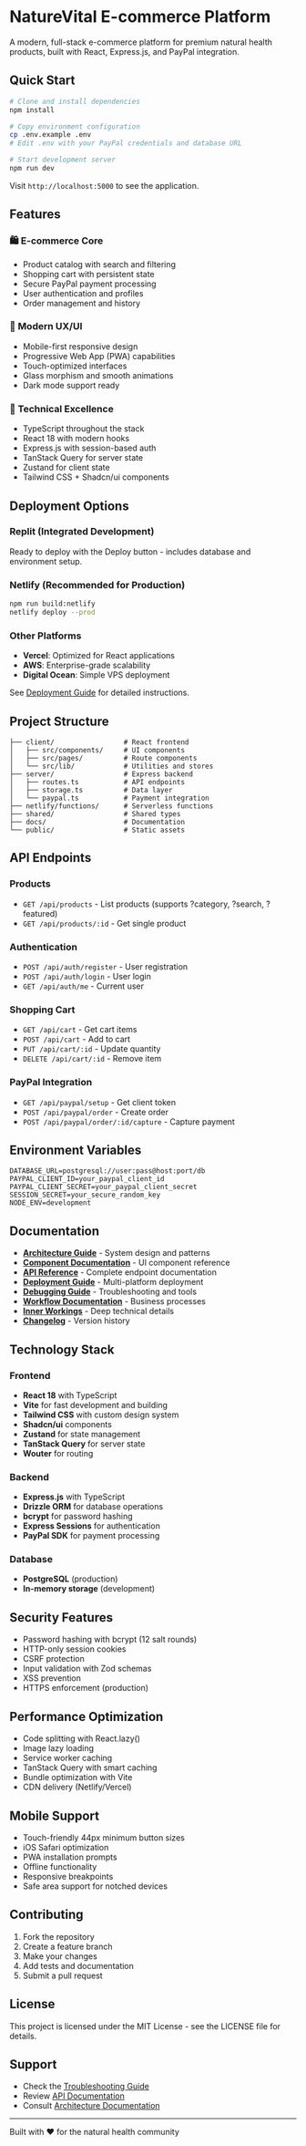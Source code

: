 # NatureVital E-commerce Platform

A modern, full-stack e-commerce platform for premium natural health products, built with React, Express.js, and PayPal integration.

## Quick Start

```bash
# Clone and install dependencies
npm install

# Copy environment configuration
cp .env.example .env
# Edit .env with your PayPal credentials and database URL

# Start development server
npm run dev
```

Visit `http://localhost:5000` to see the application.

## Features

### 🛍️ E-commerce Core
- Product catalog with search and filtering
- Shopping cart with persistent state
- Secure PayPal payment processing
- User authentication and profiles
- Order management and history

### 📱 Modern UX/UI
- Mobile-first responsive design
- Progressive Web App (PWA) capabilities
- Touch-optimized interfaces
- Glass morphism and smooth animations
- Dark mode support ready

### 🔧 Technical Excellence
- TypeScript throughout the stack
- React 18 with modern hooks
- Express.js with session-based auth
- TanStack Query for server state
- Zustand for client state
- Tailwind CSS + Shadcn/ui components

## Deployment Options

### Replit (Integrated Development)
Ready to deploy with the Deploy button - includes database and environment setup.

### Netlify (Recommended for Production)
```bash
npm run build:netlify
netlify deploy --prod
```

### Other Platforms
- **Vercel**: Optimized for React applications
- **AWS**: Enterprise-grade scalability
- **Digital Ocean**: Simple VPS deployment

See [Deployment Guide](docs/DEPLOYMENT.md) for detailed instructions.

## Project Structure

```
├── client/                 # React frontend
│   ├── src/components/     # UI components
│   ├── src/pages/          # Route components
│   └── src/lib/            # Utilities and stores
├── server/                 # Express backend
│   ├── routes.ts           # API endpoints
│   ├── storage.ts          # Data layer
│   └── paypal.ts           # Payment integration
├── netlify/functions/      # Serverless functions
├── shared/                 # Shared types
├── docs/                   # Documentation
└── public/                 # Static assets
```

## API Endpoints

### Products
- `GET /api/products` - List products (supports ?category, ?search, ?featured)
- `GET /api/products/:id` - Get single product

### Authentication
- `POST /api/auth/register` - User registration
- `POST /api/auth/login` - User login
- `GET /api/auth/me` - Current user

### Shopping Cart
- `GET /api/cart` - Get cart items
- `POST /api/cart` - Add to cart
- `PUT /api/cart/:id` - Update quantity
- `DELETE /api/cart/:id` - Remove item

### PayPal Integration
- `GET /api/paypal/setup` - Get client token
- `POST /api/paypal/order` - Create order
- `POST /api/paypal/order/:id/capture` - Capture payment

## Environment Variables

```env
DATABASE_URL=postgresql://user:pass@host:port/db
PAYPAL_CLIENT_ID=your_paypal_client_id
PAYPAL_CLIENT_SECRET=your_paypal_client_secret
SESSION_SECRET=your_secure_random_key
NODE_ENV=development
```

## Documentation

- **[Architecture Guide](docs/ARCHITECTURE.md)** - System design and patterns
- **[Component Documentation](docs/COMPONENTS.md)** - UI component reference
- **[API Reference](docs/API.md)** - Complete endpoint documentation
- **[Deployment Guide](docs/DEPLOYMENT.md)** - Multi-platform deployment
- **[Debugging Guide](docs/DEBUGGING.md)** - Troubleshooting and tools
- **[Workflow Documentation](docs/WORKFLOWS.md)** - Business processes
- **[Inner Workings](docs/INNER_WORKINGS.md)** - Deep technical details
- **[Changelog](docs/CHANGELOG.md)** - Version history

## Technology Stack

### Frontend
- **React 18** with TypeScript
- **Vite** for fast development and building
- **Tailwind CSS** with custom design system
- **Shadcn/ui** components
- **Zustand** for state management
- **TanStack Query** for server state
- **Wouter** for routing

### Backend
- **Express.js** with TypeScript
- **Drizzle ORM** for database operations
- **bcrypt** for password hashing
- **Express Sessions** for authentication
- **PayPal SDK** for payment processing

### Database
- **PostgreSQL** (production)
- **In-memory storage** (development)

## Security Features

- Password hashing with bcrypt (12 salt rounds)
- HTTP-only session cookies
- CSRF protection
- Input validation with Zod schemas
- XSS prevention
- HTTPS enforcement (production)

## Performance Optimization

- Code splitting with React.lazy()
- Image lazy loading
- Service worker caching
- TanStack Query with smart caching
- Bundle optimization with Vite
- CDN delivery (Netlify/Vercel)

## Mobile Support

- Touch-friendly 44px minimum button sizes
- iOS Safari optimization
- PWA installation prompts
- Offline functionality
- Responsive breakpoints
- Safe area support for notched devices

## Contributing

1. Fork the repository
2. Create a feature branch
3. Make your changes
4. Add tests and documentation
5. Submit a pull request

## License

This project is licensed under the MIT License - see the LICENSE file for details.

## Support

- Check the [Troubleshooting Guide](docs/DEBUGGING.md)
- Review [API Documentation](docs/API.md)
- Consult [Architecture Documentation](docs/ARCHITECTURE.md)

---

Built with ❤️ for the natural health community
